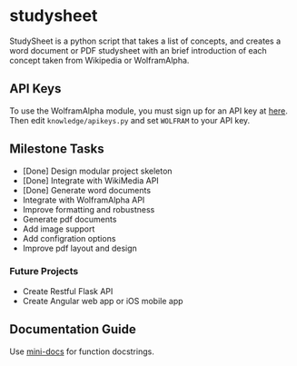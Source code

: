studysheet
==========

StudySheet is a python script that takes a list of concepts,
and creates a word document or PDF studysheet with an brief
introduction of each concept taken from Wikipedia or WolframAlpha.

## API Keys
To use the WolframAlpha module, you must sign up for an
API key at [here](http://products.wolframalpha.com/api/).
Then edit `knowledge/apikeys.py` and set `WOLFRAM` to your API key.

## Milestone Tasks
* [Done] Design modular project skeleton
* [Done] Integrate with WikiMedia API
* [Done] Generate word documents
* Integrate with WolframAlpha API
* Improve formatting and robustness
* Generate pdf documents
* Add image support
* Add configration options
* Improve pdf layout and design

### Future Projects
* Create Restful Flask API
* Create Angular web app or iOS mobile app

## Documentation Guide
Use [mini-docs](https://github.com/codenameyau/mini-docs) for function docstrings.
